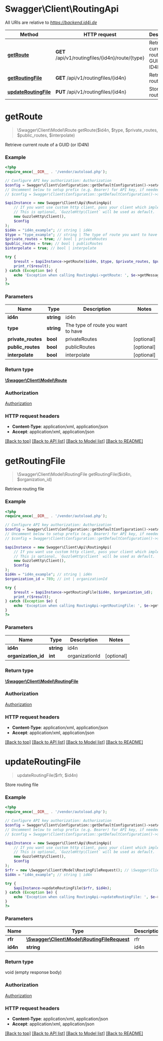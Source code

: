 # Swagger\Client\RoutingApi

All URIs are relative to *https://backend.id4i.de*

Method | HTTP request | Description
------------- | ------------- | -------------
[**getRoute**](RoutingApi.md#getRoute) | **GET** /api/v1/routingfiles/{id4n}/route/{type} | Retrieve current route of a GUID (or ID4N)
[**getRoutingFile**](RoutingApi.md#getRoutingFile) | **GET** /api/v1/routingfiles/{id4n} | Retrieve routing file
[**updateRoutingFile**](RoutingApi.md#updateRoutingFile) | **PUT** /api/v1/routingfiles/{id4n} | Store routing file


# **getRoute**
> \Swagger\Client\Model\Route getRoute($id4n, $type, $private_routes, $public_routes, $interpolate)

Retrieve current route of a GUID (or ID4N)

### Example
```php
<?php
require_once(__DIR__ . '/vendor/autoload.php');

// Configure API key authorization: Authorization
$config = Swagger\Client\Configuration::getDefaultConfiguration()->setApiKey('Authorization', 'YOUR_API_KEY');
// Uncomment below to setup prefix (e.g. Bearer) for API key, if needed
// $config = Swagger\Client\Configuration::getDefaultConfiguration()->setApiKeyPrefix('Authorization', 'Bearer');

$apiInstance = new Swagger\Client\Api\RoutingApi(
    // If you want use custom http client, pass your client which implements `GuzzleHttp\ClientInterface`.
    // This is optional, `GuzzleHttp\Client` will be used as default.
    new GuzzleHttp\Client(),
    $config
);
$id4n = "id4n_example"; // string | id4n
$type = "type_example"; // string | The type of route you want to have
$private_routes = true; // bool | privateRoutes
$public_routes = true; // bool | publicRoutes
$interpolate = true; // bool | interpolate

try {
    $result = $apiInstance->getRoute($id4n, $type, $private_routes, $public_routes, $interpolate);
    print_r($result);
} catch (Exception $e) {
    echo 'Exception when calling RoutingApi->getRoute: ', $e->getMessage(), PHP_EOL;
}
?>
```

### Parameters

Name | Type | Description  | Notes
------------- | ------------- | ------------- | -------------
 **id4n** | **string**| id4n |
 **type** | **string**| The type of route you want to have |
 **private_routes** | **bool**| privateRoutes | [optional]
 **public_routes** | **bool**| publicRoutes | [optional]
 **interpolate** | **bool**| interpolate | [optional]

### Return type

[**\Swagger\Client\Model\Route**](../Model/Route.md)

### Authorization

[Authorization](../../README.md#Authorization)

### HTTP request headers

 - **Content-Type**: application/xml, application/json
 - **Accept**: application/xml, application/json

[[Back to top]](#) [[Back to API list]](../../README.md#documentation-for-api-endpoints) [[Back to Model list]](../../README.md#documentation-for-models) [[Back to README]](../../README.md)

# **getRoutingFile**
> \Swagger\Client\Model\RoutingFile getRoutingFile($id4n, $organization_id)

Retrieve routing file

### Example
```php
<?php
require_once(__DIR__ . '/vendor/autoload.php');

// Configure API key authorization: Authorization
$config = Swagger\Client\Configuration::getDefaultConfiguration()->setApiKey('Authorization', 'YOUR_API_KEY');
// Uncomment below to setup prefix (e.g. Bearer) for API key, if needed
// $config = Swagger\Client\Configuration::getDefaultConfiguration()->setApiKeyPrefix('Authorization', 'Bearer');

$apiInstance = new Swagger\Client\Api\RoutingApi(
    // If you want use custom http client, pass your client which implements `GuzzleHttp\ClientInterface`.
    // This is optional, `GuzzleHttp\Client` will be used as default.
    new GuzzleHttp\Client(),
    $config
);
$id4n = "id4n_example"; // string | id4n
$organization_id = 789; // int | organizationId

try {
    $result = $apiInstance->getRoutingFile($id4n, $organization_id);
    print_r($result);
} catch (Exception $e) {
    echo 'Exception when calling RoutingApi->getRoutingFile: ', $e->getMessage(), PHP_EOL;
}
?>
```

### Parameters

Name | Type | Description  | Notes
------------- | ------------- | ------------- | -------------
 **id4n** | **string**| id4n |
 **organization_id** | **int**| organizationId | [optional]

### Return type

[**\Swagger\Client\Model\RoutingFile**](../Model/RoutingFile.md)

### Authorization

[Authorization](../../README.md#Authorization)

### HTTP request headers

 - **Content-Type**: application/xml, application/json
 - **Accept**: application/xml, application/json

[[Back to top]](#) [[Back to API list]](../../README.md#documentation-for-api-endpoints) [[Back to Model list]](../../README.md#documentation-for-models) [[Back to README]](../../README.md)

# **updateRoutingFile**
> updateRoutingFile($rfr, $id4n)

Store routing file

### Example
```php
<?php
require_once(__DIR__ . '/vendor/autoload.php');

// Configure API key authorization: Authorization
$config = Swagger\Client\Configuration::getDefaultConfiguration()->setApiKey('Authorization', 'YOUR_API_KEY');
// Uncomment below to setup prefix (e.g. Bearer) for API key, if needed
// $config = Swagger\Client\Configuration::getDefaultConfiguration()->setApiKeyPrefix('Authorization', 'Bearer');

$apiInstance = new Swagger\Client\Api\RoutingApi(
    // If you want use custom http client, pass your client which implements `GuzzleHttp\ClientInterface`.
    // This is optional, `GuzzleHttp\Client` will be used as default.
    new GuzzleHttp\Client(),
    $config
);
$rfr = new \Swagger\Client\Model\RoutingFileRequest(); // \Swagger\Client\Model\RoutingFileRequest | rfr
$id4n = "id4n_example"; // string | id4n

try {
    $apiInstance->updateRoutingFile($rfr, $id4n);
} catch (Exception $e) {
    echo 'Exception when calling RoutingApi->updateRoutingFile: ', $e->getMessage(), PHP_EOL;
}
?>
```

### Parameters

Name | Type | Description  | Notes
------------- | ------------- | ------------- | -------------
 **rfr** | [**\Swagger\Client\Model\RoutingFileRequest**](../Model/RoutingFileRequest.md)| rfr |
 **id4n** | **string**| id4n |

### Return type

void (empty response body)

### Authorization

[Authorization](../../README.md#Authorization)

### HTTP request headers

 - **Content-Type**: application/xml, application/json
 - **Accept**: application/xml, application/json

[[Back to top]](#) [[Back to API list]](../../README.md#documentation-for-api-endpoints) [[Back to Model list]](../../README.md#documentation-for-models) [[Back to README]](../../README.md)

